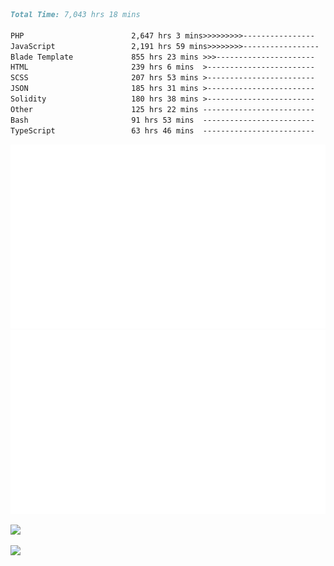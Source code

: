 <!--START_SECTION:waka-->

```markdown
Total Time: 7,043 hrs 18 mins

PHP                        2,647 hrs 3 mins>>>>>>>>>----------------   36.93 %
JavaScript                 2,191 hrs 59 mins>>>>>>>>-----------------   30.58 %
Blade Template             855 hrs 23 mins >>>----------------------   11.93 %
HTML                       239 hrs 6 mins  >------------------------   03.34 %
SCSS                       207 hrs 53 mins >------------------------   02.90 %
JSON                       185 hrs 31 mins >------------------------   02.59 %
Solidity                   180 hrs 38 mins >------------------------   02.52 %
Other                      125 hrs 22 mins -------------------------   01.75 %
Bash                       91 hrs 53 mins  -------------------------   01.28 %
TypeScript                 63 hrs 46 mins  -------------------------   00.89 %
```

<!--END_SECTION:waka-->

![](https://raw.githubusercontent.com/DrMaxis/github-stats-transparent/output/generated/overview.svg)
![](https://raw.githubusercontent.com/DrMaxis/github-stats-transparent/output/generated/languages.svg)

![](https://git-readme-stats-drmaxis-projects.vercel.app/api?username=drmaxis&show_icons=true&theme=outrun&count_private=true&show=reviews,discussions_started,discussions_answered,prs_merged,prs_merged_percentage&custom_title=2024%20Github%20Rank)
 
<a href="https://count.getloli.com/"><img src="https://count.getloli.com/get/@:maxis-the-alchemist?theme=rule34"></a>
<!-- https://count.getloli.com/get/@alchemist?theme=rule34 -->
<br>
